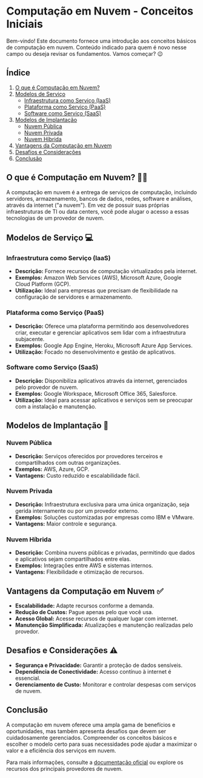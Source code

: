 # Computação em Nuvem - Conceitos Iniciais

Bem-vindo! Este documento fornece uma introdução aos conceitos básicos de computação em nuvem.
Conteúdo indicado para quem é novo nesse campo ou deseja revisar os fundamentos. Vamos começar? 😉

## Índice

1. [O que é Computação em Nuvem?](#o-que-é-computação-em-nuvem)
2. [Modelos de Serviço](#modelos-de-serviço)
   - [Infraestrutura como Serviço (IaaS)](#infraestrutura-como-serviço-iaas)
   - [Plataforma como Serviço (PaaS)](#plataforma-como-serviço-paas)
   - [Software como Serviço (SaaS)](#software-como-serviço-saas)
3. [Modelos de Implantação](#modelos-de-implantação)
   - [Nuvem Pública](#nuvem-pública)
   - [Nuvem Privada](#nuvem-privada)
   - [Nuvem Híbrida](#nuvem-híbrida)
4. [Vantagens da Computação em Nuvem](#vantagens-da-computação-em-nuvem)
5. [Desafios e Considerações](#desafios-e-considerações)
6. [Conclusão](#conclusão)

## O que é Computação em Nuvem? 😶‍🌫️

A computação em nuvem é a entrega de serviços de computação, incluindo servidores, armazenamento, bancos de dados, redes, software e análises, através da internet ("a nuvem"). Em vez de possuir suas próprias infraestruturas de TI ou data centers, você pode alugar o acesso a essas tecnologias de um provedor de nuvem.

## Modelos de Serviço 💻

### Infraestrutura como Serviço (IaaS)

- **Descrição:** Fornece recursos de computação virtualizados pela internet.
- **Exemplos:** Amazon Web Services (AWS), Microsoft Azure, Google Cloud Platform (GCP).
- **Utilização:** Ideal para empresas que precisam de flexibilidade na configuração de servidores e armazenamento.

### Plataforma como Serviço (PaaS)

- **Descrição:** Oferece uma plataforma permitindo aos desenvolvedores criar, executar e gerenciar aplicativos sem lidar com a infraestrutura subjacente.
- **Exemplos:** Google App Engine, Heroku, Microsoft Azure App Services.
- **Utilização:** Focado no desenvolvimento e gestão de aplicativos.

### Software como Serviço (SaaS)

- **Descrição:** Disponibiliza aplicativos através da internet, gerenciados pelo provedor de nuvem.
- **Exemplos:** Google Workspace, Microsoft Office 365, Salesforce.
- **Utilização:** Ideal para acessar aplicativos e serviços sem se preocupar com a instalação e manutenção.

## Modelos de Implantação 🔐 

### Nuvem Pública

- **Descrição:** Serviços oferecidos por provedores terceiros e compartilhados com outras organizações.
- **Exemplos:** AWS, Azure, GCP.
- **Vantagens:** Custo reduzido e escalabilidade fácil.

### Nuvem Privada

- **Descrição:** Infraestrutura exclusiva para uma única organização, seja gerida internamente ou por um provedor externo.
- **Exemplos:** Soluções customizadas por empresas como IBM e VMware.
- **Vantagens:** Maior controle e segurança.

### Nuvem Híbrida

- **Descrição:** Combina nuvens públicas e privadas, permitindo que dados e aplicativos sejam compartilhados entre elas.
- **Exemplos:** Integrações entre AWS e sistemas internos.
- **Vantagens:** Flexibilidade e otimização de recursos.

## Vantagens da Computação em Nuvem ✅

- **Escalabilidade:** Adapte recursos conforme a demanda.
- **Redução de Custos:** Pague apenas pelo que você usa.
- **Acesso Global:** Acesse recursos de qualquer lugar com internet.
- **Manutenção Simplificada:** Atualizações e manutenção realizadas pelo provedor.

## Desafios e Considerações ⚠️

- **Segurança e Privacidade:** Garantir a proteção de dados sensíveis.
- **Dependência de Conectividade:** Acesso contínuo à internet é essencial.
- **Gerenciamento de Custo:** Monitorar e controlar despesas com serviços de nuvem.

## Conclusão

A computação em nuvem oferece uma ampla gama de benefícios e oportunidades, mas também apresenta desafios que devem ser cuidadosamente gerenciados. Compreender os conceitos básicos e escolher o modelo certo para suas necessidades pode ajudar a maximizar o valor e a eficiência dos serviços em nuvem.

Para mais informações, consulte a [documentação oficial](https://cloud.google.com/docs) ou explore os recursos dos principais provedores de nuvem.

